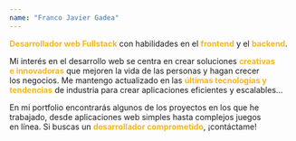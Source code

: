 ```yaml
---
name: "Franco Javier Gadea"
---
```


**Desarrollador web Fullstack** con habilidades en el **frontend** y el **backend**.

Mi interés en el desarrollo web se centra en crear soluciones **creativas e innovadoras** que mejoren la vida de las personas y hagan crecer los negocios. Me mantengo actualizado en las **últimas tecnologías y tendencias** de industria para crear aplicaciones eficientes y escalables...

En mi portfolio encontrarás algunos de los proyectos en los que he trabajado, desde aplicaciones web simples hasta complejos juegos en línea. Si buscas un **desarrollador comprometido**, ¡contáctame!


<style>
    p {
        text-wrap: balance;
    }
    p strong {
        color: #f3b61f;
    }
</style>
